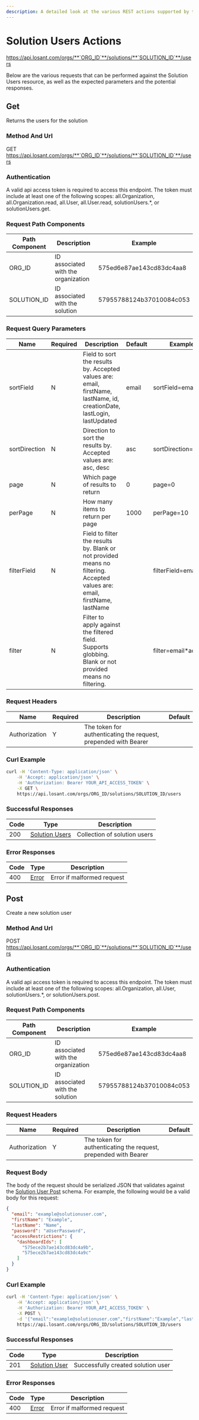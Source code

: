 ```yaml
---
description: A detailed look at the various REST actions supported by the Solution Users resource of the Losant API. Learn more.
---
```


# Solution Users Actions

https://api.losant.com/orgs/**`ORG_ID`**/solutions/**`SOLUTION_ID`**/users

Below are the various requests that can be performed against the
Solution Users resource, as well as the expected
parameters and the potential responses.

## Get

Returns the users for the solution

### Method And Url <a name="get-method-url"></a>

GET https://api.losant.com/orgs/**`ORG_ID`**/solutions/**`SOLUTION_ID`**/users

### Authentication <a name="get-authentication"></a>

A valid api access token is required to access this endpoint. The token must
include at least one of the following scopes:
all.Organization, all.Organization.read, all.User, all.User.read, solutionUsers.*, or solutionUsers.get.

### Request Path Components <a name="get-path-components"></a>

| Path Component | Description | Example |
| -------------- | ----------- | ------- |
| ORG_ID | ID associated with the organization | 575ed6e87ae143cd83dc4aa8 |
| SOLUTION_ID | ID associated with the solution | 57955788124b37010084c053 |

### Request Query Parameters <a name="get-query-params"></a>

| Name | Required | Description | Default | Example |
| ---- | -------- | ----------- | ------- | ------- |
| sortField | N | Field to sort the results by. Accepted values are: email, firstName, lastName, id, creationDate, lastLogin, lastUpdated | email | sortField&#x3D;email |
| sortDirection | N | Direction to sort the results by. Accepted values are: asc, desc | asc | sortDirection&#x3D;asc |
| page | N | Which page of results to return | 0 | page&#x3D;0 |
| perPage | N | How many items to return per page | 1000 | perPage&#x3D;10 |
| filterField | N | Field to filter the results by. Blank or not provided means no filtering. Accepted values are: email, firstName, lastName |  | filterField&#x3D;email |
| filter | N | Filter to apply against the filtered field. Supports globbing. Blank or not provided means no filtering. |  | filter&#x3D;email*address |

### Request Headers <a name="get-headers"></a>

| Name | Required | Description | Default |
| ---- | -------- | ----------- | ------- |
| Authorization | Y | The token for authenticating the request, prepended with Bearer | |

### Curl Example <a name="get-curl-example"></a>

```bash
curl -H 'Content-Type: application/json' \
    -H 'Accept: application/json' \
    -H 'Authorization: Bearer YOUR_API_ACCESS_TOKEN' \
    -X GET \
    https://api.losant.com/orgs/ORG_ID/solutions/SOLUTION_ID/users
```

### Successful Responses <a name="get-successful-responses"></a>

| Code | Type | Description |
| ---- | ---- | ----------- |
| 200 | [Solution Users](schemas.md#solution-users) | Collection of solution users |

### Error Responses <a name="get-error-responses"></a>

| Code | Type | Description |
| ---- | ---- | ----------- |
| 400 | [Error](schemas.md#error) | Error if malformed request |

## Post

Create a new solution user

### Method And Url <a name="post-method-url"></a>

POST https://api.losant.com/orgs/**`ORG_ID`**/solutions/**`SOLUTION_ID`**/users

### Authentication <a name="post-authentication"></a>

A valid api access token is required to access this endpoint. The token must
include at least one of the following scopes:
all.Organization, all.User, solutionUsers.*, or solutionUsers.post.

### Request Path Components <a name="post-path-components"></a>

| Path Component | Description | Example |
| -------------- | ----------- | ------- |
| ORG_ID | ID associated with the organization | 575ed6e87ae143cd83dc4aa8 |
| SOLUTION_ID | ID associated with the solution | 57955788124b37010084c053 |

### Request Headers <a name="post-headers"></a>

| Name | Required | Description | Default |
| ---- | -------- | ----------- | ------- |
| Authorization | Y | The token for authenticating the request, prepended with Bearer | |

### Request Body <a name="post-body"></a>

The body of the request should be serialized JSON that validates against
the [Solution User Post](schemas.md#solution-user-post) schema. For example, the following would be a
valid body for this request:

```json
{
  "email": "example@solutionuser.com",
  "firstName": "Example",
  "lastName": "Name",
  "password": "aUserPassword",
  "accessRestrictions": {
    "dashboardIds": [
      "575ece2b7ae143cd83dc4a9b",
      "575ece2b7ae143cd83dc4a9c"
    ]
  }
}
```

### Curl Example <a name="post-curl-example"></a>

```bash
curl -H 'Content-Type: application/json' \
    -H 'Accept: application/json' \
    -H 'Authorization: Bearer YOUR_API_ACCESS_TOKEN' \
    -X POST \
    -d '{"email":"example@solutionuser.com","firstName":"Example","lastName":"Name","password":"aUserPassword","accessRestrictions":{"dashboardIds":["575ece2b7ae143cd83dc4a9b","575ece2b7ae143cd83dc4a9c"]}}' \
    https://api.losant.com/orgs/ORG_ID/solutions/SOLUTION_ID/users
```

### Successful Responses <a name="post-successful-responses"></a>

| Code | Type | Description |
| ---- | ---- | ----------- |
| 201 | [Solution User](schemas.md#solution-user) | Successfully created solution user |

### Error Responses <a name="post-error-responses"></a>

| Code | Type | Description |
| ---- | ---- | ----------- |
| 400 | [Error](schemas.md#error) | Error if malformed request |
